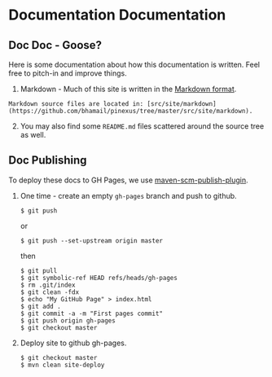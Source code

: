 Documentation Documentation
===========================

Doc Doc - Goose?
----------------

Here is some documentation about how this documentation is written. Feel free to pitch-in and improve things.

  1. Markdown - Much of this site is written in the [Markdown format](https://daringfireball.net/projects/markdown/syntax).

    Markdown source files are located in: [src/site/markdown](https://github.com/bhamail/pinexus/tree/master/src/site/markdown).
    
  2. You may also find some `README.md` files scattered around the source tree as well.


Doc Publishing
--------------

To deploy these docs to GH Pages, we use [maven-scm-publish-plugin](https://maven.apache.org/plugins/maven-scm-publish-plugin/).

 1. One time - create an empty `gh-pages` branch and push to github.
    
        $ git push
    
    or

        $ git push --set-upstream origin master
    
    then
    
        $ git pull
        $ git symbolic-ref HEAD refs/heads/gh-pages
        $ rm .git/index
        $ git clean -fdx
        $ echo "My GitHub Page" > index.html
        $ git add .
        $ git commit -a -m "First pages commit"
        $ git push origin gh-pages
        $ git checkout master
        
 2. Deploy site to github gh-pages.
  
        $ git checkout master
        $ mvn clean site-deploy

